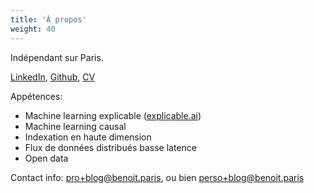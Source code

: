 ```yaml
---
title: 'À propos'
weight: 40
---
```


Indépendant sur Paris.

[LinkedIn](https://www.linkedin.com/in/benoitparis/), [Github](https://github.com/benoitparis), [CV](/CV_Benoit_Paris.pdf)

Appétences:

* Machine learning explicable ([explicable.ai](http://explicable.ai))
* Machine learning causal
* Indexation en haute dimension
* Flux de données distribués basse latence
* Open data

Contact info: pro+blog@benoit.paris, ou bien perso+blog@benoit.paris
